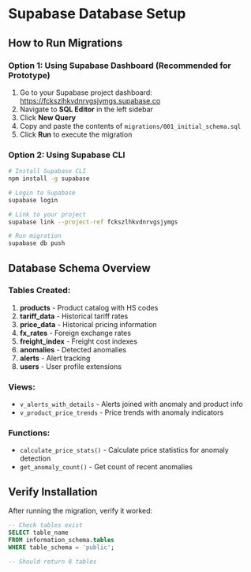 # Supabase Database Setup

## How to Run Migrations

### Option 1: Using Supabase Dashboard (Recommended for Prototype)

1. Go to your Supabase project dashboard: https://fckszlhkvdnrvgsjymgs.supabase.co
2. Navigate to **SQL Editor** in the left sidebar
3. Click **New Query**
4. Copy and paste the contents of `migrations/001_initial_schema.sql`
5. Click **Run** to execute the migration

### Option 2: Using Supabase CLI

```bash
# Install Supabase CLI
npm install -g supabase

# Login to Supabase
supabase login

# Link to your project
supabase link --project-ref fckszlhkvdnrvgsjymgs

# Run migration
supabase db push
```

## Database Schema Overview

### Tables Created:
1. **products** - Product catalog with HS codes
2. **tariff_data** - Historical tariff rates
3. **price_data** - Historical pricing information
4. **fx_rates** - Foreign exchange rates
5. **freight_index** - Freight cost indexes
6. **anomalies** - Detected anomalies
7. **alerts** - Alert tracking
8. **users** - User profile extensions

### Views:
- `v_alerts_with_details` - Alerts joined with anomaly and product info
- `v_product_price_trends` - Price trends with anomaly indicators

### Functions:
- `calculate_price_stats()` - Calculate price statistics for anomaly detection
- `get_anomaly_count()` - Get count of recent anomalies

## Verify Installation

After running the migration, verify it worked:

```sql
-- Check tables exist
SELECT table_name
FROM information_schema.tables
WHERE table_schema = 'public';

-- Should return 8 tables
```